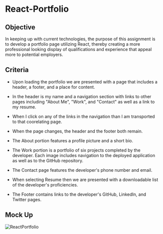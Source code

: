 # React-Portfolio

## Objective

In keeping up with current technologies, the purpose of this assignment is to develop a portfolio page utilizing React, thereby creating a more professional looking display of qualifications and experience that appeal more to potential employers. 

## Criteria

* Upon loading the portfolio we are presented with a page that includes a header, a footer, and a place for content. 

* In the header is my name and a navigation section with links to other pages including "About Me", "Work", and "Contact" as well as a link to my resume. 

* When I click on any of the links in the navigation than I am transported to that coorelating page. 

* When the page changes, the header and the footer both remain. 

* The About portion features a profile picture and a short bio. 

* The Work portion is a portfolio of six projects completed by the developer. Each image includes navigation to the deployed application as well as to the GitHub repository. 

* The Contact page features the developer's phone number and email. 

* When selecting Resume then we are presented with a downloadable list of the developer's proficiencies.

* The Footer contains links to the developer's GitHub, LinkedIn, and Twitter pages.

## Mock Up

![ReactPortfolio](https://user-images.githubusercontent.com/94868925/171550068-30439ab6-3a7c-457d-8569-0816ee6af9aa.gif)
